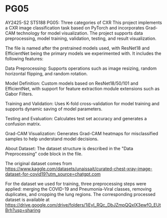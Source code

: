 # PG05
AY2425-S2 ST5188 PG05: Three categories of CXR
This project implements a CXR image classification task based on PyTorch and incorporates Grad-CAM technology for model visualization. The project supports data preprocessing, model training, validation, testing, and result visualization.

The file is named after the pretrained models used, with ResNet18 and EfficientNet being the primary models we experimented with. It includes the following features:

Data Preprocessing: Supports operations such as image resizing, random horizontal flipping, and random rotation.

Model Definition: Custom models based on ResNet18/50/101 and EfficientNet, with support for feature extraction module extensions such as Gabor Filters.

Training and Validation: Uses K-fold cross-validation for model training and supports dynamic saving of model parameters.

Testing and Evaluation: Calculates test set accuracy and generates a confusion matrix.

Grad-CAM Visualization: Generates Grad-CAM heatmaps for misclassified samples to help understand model decisions.

About Dataset:
The dataset structure is described in the "Data Preprocessing" code block in the file.

The original dataset comes from https://www.kaggle.com/datasets/unaissait/curated-chest-xray-image-dataset-for-covid19?utm_source=chatgpt.com

For the dataset we used for training, three preprocessing steps were applied: merging the COVID-19 and Pneumonia-Viral classes, removing duplicates, and cropping the lung regions. The corresponding processed dataset is available at https://drive.google.com/drive/folders/1iEyI_RQc_DbJZmpQQxlX3ewfO_EUtBrh?usp=sharing

